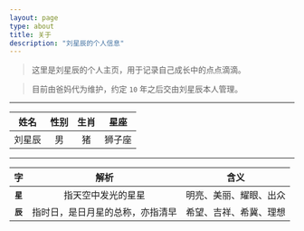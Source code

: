 ```yaml
---
layout: page
type: about
title: 关于
description: "刘星辰的个人信息"
---
```


> 这里是刘星辰的个人主页，用于记录自己成长中的点点滴滴。

> 目前由爸妈代为维护，约定 `10` 年之后交由刘星辰本人管理。

----------

| 姓名 | 性别 | 生肖 | 星座 |
| :---: | :---: | :---: | :---: |
| 刘星辰 | 男 | 猪 | 狮子座 |

----------

| 字 | 解析 | 含义 |
| :---: | :---: | :---: |
| **`星`** | 指天空中发光的星星 | 明亮、美丽、耀眼、出众 |
| **`辰`** | 指时日，是日月星的总称，亦指清早 | 希望、吉祥、希冀、理想 |

